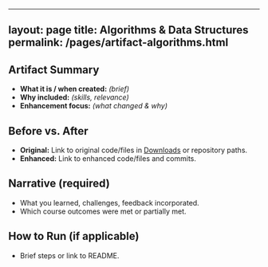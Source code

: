 
---
layout: page
title: Algorithms & Data Structures
permalink: /pages/artifact-algorithms.html
---

## Artifact Summary
- **What it is / when created:** _(brief)_
- **Why included:** _(skills, relevance)_
- **Enhancement focus:** _(what changed & why)_

## Before vs. After
- **Original:** Link to original code/files in [Downloads](/downloads/) or repository paths.
- **Enhanced:** Link to enhanced code/files and commits.

## Narrative (required)
- What you learned, challenges, feedback incorporated.
- Which course outcomes were met or partially met.

## How to Run (if applicable)
- Brief steps or link to README.

